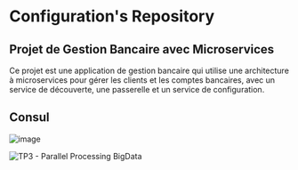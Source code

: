 # Configuration's Repository

## Projet de Gestion Bancaire avec Microservices
Ce projet est une application de gestion bancaire qui utilise une architecture à microservices pour gérer les clients et les comptes bancaires, avec un service de découverte, une passerelle et un service de configuration.

## Consul
![image](https://github.com/Ayoub-etoullali/config-repo/assets/92756846/7b49c7a7-cb5d-4fb6-9da6-8e114fa97262)

![TP3 - Parallel Processing BigData](https://github.com/Ayoub-etoullali/Practical-Activities-Parallel-Processing-BigData)
